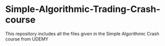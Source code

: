 # Simple-Algorithmic-Trading-Crash-course
This repository includes all the files given in the Simple Algorithmic Crash course from UDEMY
